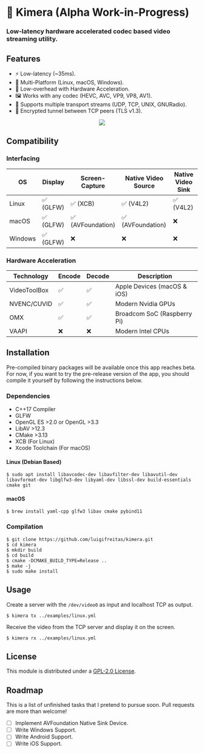 # 🐙 Kimera (Alpha Work-in-Progress)
### Low-latency hardware accelerated codec based video streaming utility.

## Features
- ⚡ Low-latency (~35ms).
- 🦑 Multi-Platform (Linux, macOS, Windows).
- 🔋 Low-overhead with Hardware Acceleration.
- 🖼️ Works with any codec (HEVC, AVC, VP9, VP8, AV1).
- 🧳 Supports multiple transport streams (UDP, TCP, UNIX, GNURadio).
- 🔑 Encrypted tunnel between TCP peers (TLS v1.3).

<p align="center">
<img src="https://github.com/luigifreitas/kimera/raw/master/assets/kimera_macos.png" />
</p>

## Compatibility
### Interfacing
|    OS    |  Display  |   Screen-Capture   | Native Video Source | Native Video Sink |
|----------|-----------|--------------------|---------------------|-------------------|
| Linux    | ✅ (GLFW)  | ✅ (XCB)            | ✅ (V4L2)            | ✅ (V4L2)          |
| macOS    | ✅ (GLFW)  | ✅ (AVFoundation)   | ✅ (AVFoundation)    | ❌                 |
| Windows  | ✅ (GLFW)  | ❌                  | ❌                   | ❌                 |

### Hardware Acceleration
|  Technology  | Encode | Decode |         Description         |
|--------------|--------|--------|-----------------------------|
| VideoToolBox | ✅      | ✅      | Apple Devices (macOS & iOS) |
| NVENC/CUVID  | ✅      | ✅      | Modern Nvidia GPUs          |
| OMX          | ✅      | ✅      | Broadcom SoC (Raspberry Pi) |
| VAAPI        | ❌      | ❌      | Modern Intel CPUs           |

## Installation
Pre-compiled binary packages will be available once this app reaches beta. For now, if you want to try the pre-release version of the app, you should compile it yourself by following the instructions below.

### Dependencies
- C++17 Compiler
- GLFW
- OpenGL ES >2.0 or OpenGL >3.3
- LibAV >12.3
- CMake >3.13
- XCB (For Linux)
- Xcode Toolchain (For macOS)

#### Linux (Debian Based)
```shell
$ sudo apt install libavcodec-dev libavfilter-dev libavutil-dev libavformat-dev libglfw3-dev libyaml-dev libssl-dev build-essentials cmake git
```

#### macOS
```shell
$ brew install yaml-cpp glfw3 libav cmake pybind11
```

### Compilation
```shell
$ git clone https://github.com/luigifreitas/kimera.git
$ cd kimera
$ mkdir build
$ cd build
$ cmake -DCMAKE_BUILD_TYPE=Release ..
$ make -j
$ sudo make install
```

## Usage
Create a server with the `/dev/video0` as input and localhost TCP as output.
```shell
$ kimera tx ../examples/linux.yml
```

Receive the video from the TCP server and display it on the screen.
```shell
$ kimera rx ../examples/linux.yml
```

## License
This module is distributed under a [GPL-2.0 License](https://raw.githubusercontent.com/luigifreitas/kimera/master/LICENSE).

## Roadmap
This is a list of unfinished tasks that I pretend to pursue soon. Pull requests are more than welcome!
- [ ] Implement AVFoundation Native Sink Device.
- [ ] Write Windows Support.
- [ ] Write Android Support.
- [ ] Write iOS Support.
